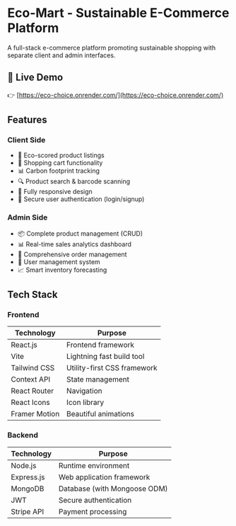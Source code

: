 # Eco-Mart - Sustainable E-Commerce Platform


A full-stack e-commerce platform promoting sustainable shopping with separate client and admin interfaces.

## 🌟 Live Demo
👉 [https://eco-choice.onrender.com/](https://eco-choice.onrender.com/)

## Features

### Client Side
- 🌱 Eco-scored product listings
- 🛒 Shopping cart functionality
- 📊 Carbon footprint tracking
- 🔍 Product search & barcode scanning
- 📱 Fully responsive design
- 🔐 Secure user authentication (login/signup)

### Admin Side
- 📦 Complete product management (CRUD)
- 📊 Real-time sales analytics dashboard
- 📝 Comprehensive order management
- 👥 User management system
- 📈 Smart inventory forecasting

## Tech Stack

### Frontend
| Technology | Purpose |
|------------|---------|
| React.js | Frontend framework |
| Vite | Lightning fast build tool |
| Tailwind CSS | Utility-first CSS framework |
| Context API | State management |
| React Router | Navigation |
| React Icons | Icon library |
| Framer Motion | Beautiful animations |

### Backend
| Technology | Purpose |
|------------|---------|
| Node.js | Runtime environment |
| Express.js | Web application framework |
| MongoDB | Database (with Mongoose ODM) |
| JWT | Secure authentication |
| Stripe API | Payment processing |
